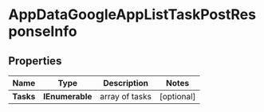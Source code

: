 # AppDataGoogleAppListTaskPostResponseInfo


## Properties

| Name | Type | Description | Notes |
|------------ | ------------- | ------------- | -------------|
**Tasks** | **IEnumerable<AppDataGoogleAppListTaskPostTaskInfo>** | array of tasks |[optional]|